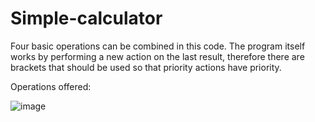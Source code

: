 # Simple-calculator

Four basic operations can be combined in this code. The program itself works by performing a new action on the last result, therefore there are brackets that should be used so that priority actions have priority.

Operations offered:

![image](https://github.com/user-attachments/assets/c76540fc-44f8-41b9-932d-de7b9d4466c4)





